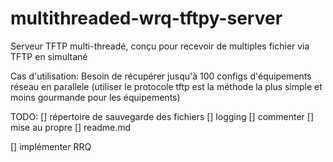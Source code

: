# multithreaded-wrq-tftpy-server
Serveur TFTP multi-threadé, conçu pour recevoir de multiples fichier via TFTP en simultané

Cas d'utilisation:
Besoin de récupérer jusqu'à 100 configs d'équipements réseau en parallele (utiliser le protocole tftp est la méthode la plus simple et moins gourmande pour les équipements)

TODO:
[] répertoire de sauvegarde des fichiers
[] logging
[] commenter
[] mise au propre
[] readme.md

[] implémenter RRQ 

